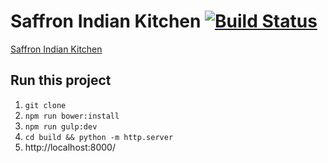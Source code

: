 # Saffron Indian Kitchen [![Build Status](https://travis-ci.org/LeungEnterprisesHosting/saffron-indian.svg?branch=master)](https://travis-ci.org/LeungEnterprisesHosting/saffron-indian)

[Saffron Indian Kitchen](http://www.saffronofphilly.com)

## Run this project
1. `git clone`
2. `npm run bower:install`
3. `npm run gulp:dev`
4. `cd build && python -m http.server`
5. http://localhost:8000/
